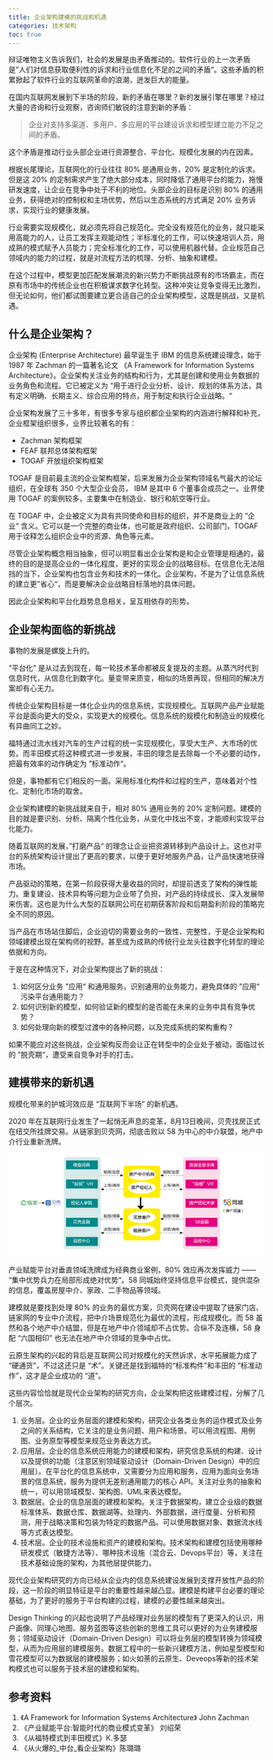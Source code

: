 ```yaml
---
title: 企业架构建模的挑战和机遇
categories: 技术架构
toc: true
---
```


辩证唯物主义告诉我们，社会的发展是由矛盾推动的。软件行业的上一次矛盾是”人们对信息获取便利性的诉求和行业信息化不足的之间的矛盾“。这些矛盾的积累掀起了软件行业的互联网革命的浪潮，迸发巨大的能量。

在国内互联网发展到下半场的阶段，新的矛盾在哪里？新的发展引擎在哪里？经过大量的咨询和行业观察，咨询师们敏锐的注意到新的矛盾：

> 企业对支持多渠道、多用户、多应用的平台建设诉求和模型建立能力不足之间的矛盾。

这个矛盾是推动行业头部企业进行资源整合、平台化、规模化发展的内在因素。

根据长尾理论，互联网化的行业往往 80% 是通用业务，20% 是定制化的诉求。但是这 20% 的定制需求产生了绝大部分成本，同时降低了通用平台的能力，拖慢研发速度，让企业在竞争中处于不利的地位。头部企业的目标是识别 80% 的通用业务，获得绝对的控制权和主场优势，然后以生态系统的方式满足 20% 业务诉求，实现行业的健康发展。

行业需要实现规模化，就必须先将自己规范化。完全没有规范化的业务，就只能采用高能力的人，让员工发挥主观能动性；半标准化的工作，可以快速培训人员，用成熟的模式赋予人员能力；完全标准化的工作，可以使用机器代替。企业规范自己领域内的能力的过程，就是对流程方法的梳理、分析、抽象和建模。

在这个过程中，模型更加匹配发展潮流的新兴势力不断挑战原有的市场霸主，而在原有市场中的传统企业也在积极谋求数字化转型。这种冲突让竞争变得无比激烈，但无论如何，他们都试图要建立更合适自己的企业架构模型，这既是挑战，又是机遇。

## 什么是企业架构？

企业架构 (Enterprise Architecture) 最早诞生于 IBM 的信息系统建设理念，始于 1987 年 Zachman 的一篇著名论文 《A Framework for Information Systems Architecture》。企业架构关注业务的结构和行为，尤其是创建和使用业务数据的业务角色和流程。它已被定义为 “用于进行企业分析、设计、规划的体系方法，具有定义明确、长期主义、综合应用的特点，用于制定和执行企业战略。“

企业架构发展了三十多年，有很多专家与组织都企业架构的内涵进行解释和补充，企业框架组织很多，业界比较著名的有：

- Zachman 架构框架
- FEAF 联邦总体架构框架
- TOGAF 开放组织架构框架

TOGAF 是目前最主流的企业架构框架，后来发展为企业架构领域名气最大的论坛组织，在全球有 350 个大型企业会员， IBM 是其中 6 个董事会成员之一。业界使用 TOGAF  的案例较多，主要集中在制造业、银行和航空等行业。

在 TOGAF 中，企业被定义为具有共同使命和目标的组织，并不是商业上的 ”企业“ 含义。它可以是一个完整的商业体，也可能是政府组织、公司部门，TOGAF 用于诠释怎么组织企业中的资源、角色等元素。

尽管企业架构概念相当抽象，但可以明显看出企业架构是和企业管理是相通的，最终的目的是提高企业的一体化程度，更好的实现企业的战略目标。在信息化无法阻挡的当下，企业架构也包含业务和技术的一体化。企业架构，不是为了让信息系统的建立更”省心“，而是要解决企业战略目标落地的具体问题。

因此企业架构和平台化趋势息息相关，呈互相依存的形势。

## 企业架构面临的新挑战

事物的发展是螺旋上升的。

“平台化” 是从过去到现在，每一轮技术革命都被反复提及的主题。从蒸汽时代到信息时代，从信息化到数字化。量变带来质变，相似的场景再现，但相同的解决方案却有心无力。

传统企业架构目标是一体化企业内的信息系统，实现规模化。互联网产品产业赋能平台是面向更大的受众，实现更大的规模化。信息系统的规模化和制造业的规模化有异曲同工之妙。

福特通过流水线对汽车的生产过程的统一实现规模化，享受大生产、大市场的优势。而丰田模式将这种模式进一步发展，丰田的理念是去除每一个不必要的动作，把最有效率的动作确定为 ”标准动作“。

但是，事物都有它们相反的一面。采用标准化构件和过程的生产，意味着对个性化、定制化市场的取舍。

企业架构建模的新挑战就来自于，相对 80% 通用业务的 20% 定制问题。建模的目的就是要识别、分析、隔离个性化业务，从变化中找出不变，才能顺利实现平台化能力。

随着互联网的发展，”打磨产品“ 的理念让企业把资源转移到产品设计上。这也对平台的系统架构设计提出了更高的要求，以便于更好地服务产品，让产品快速地获得市场。

产品驱动的策略，在第一阶段获得大量收益的同时，却提前透支了架构的弹性能力。重复建设、技术异构等问题为企业带了负担，对产品的持续成长、深入发展带来伤害。这也是为什么大型的互联网公司在初期获客阶段和后期盈利阶段的策略完全不同的原因。

当产品在市场站住脚后，企业迫切的需要业务的一致性、完整性，于是企业架构和领域建模出现在架构师的视野。甚至成为成熟的传统行业龙头往数字化转型的理论依据和方向。

于是在这种情况下，对企业架构提出了新的挑战：

1. 如何区分业务 ”应用“ 和通用服务，识别通用的业务能力，避免具体的 ”应用“ 污染平台通用能力？
2. 如何识别新的模型，如何验证新的模型的是否能在未来的业务中具有竞争优势？
3. 如何处理向新的模型过渡中的各种问题，以及完成系统的架构重构？

如果不能应对这些挑战，企业架构反而会让正在转型中的企业处于被动，面临过长的 ”脱壳期“，遭受来自竞争对手的打击。



## 建模带来的新机遇

规模化带来的护城河效应是 “互联网下半场” 的新机遇。

2020 年在互联网行业发生了一起悄无声息的变革，8月13日晚间，贝壳找房正式在纽交所挂牌交易。从链家到贝壳网，彻底击败以 58 为中心的中介联盟，地产中介行业重新洗牌。

![图片来源于《产业赋能平台:智能时代的商业模式变革》](enterprise-architecture-modeling/image-20210609160741736.png)

产业赋能平台对垂直领域洗牌成为经典商业案例，80% 效应再次发挥威力 ——  “集中优势兵力在局部形成绝对优势”。58 同城始终坚持信息平台模式，提供混杂的信息，覆盖房屋中介、家政、二手物品等领域。

建模就是要找到处理 80% 的业务的最优方案，贝壳网在建设中提取了链家门店、链家网的专业中介流程，把中介场景规范化为最优的流程，形成规模化。而 58 虽然和各个地产中介结盟，但是在地产中介领域却不占优势。合纵不及连横，58 身配 “六国相印” 也无法在地产中介领域的竞争中占优。

云原生架构的兴起的背后是互联网公司对规模化的天然诉求，水平拓展能力成了 “硬通货”，不过这还只是 “术”。关键还是找到福特的“标准构件”和丰田的 “标准动作”，这才是企业成功的 “道”。

这些内容恰恰就是现代企业架构的研究方向，企业架构把这些建模过程，分解了几个层次。

1. 业务层。企业的业务层面的建模和架构，研究企业各类业务的运作模式及业务之间的关系结构，它关注的是业务问题、用户和场景。可以用流程图、用例图、业务原型等模型来规范业务表达方式。
2. 应用层。企业的信息系统应用能力的建模和架构，研究信息系统的构建、设计以及提供的功能（注意区别领域驱动设计（Domain-Driven Design）中的应用层）。在平台化的信息系统中，又需要分为应用和服务，应用为面向业务场景的信息系统，服务为提供无差别通用能力的核心 API。关注对业务的抽象和统一，可以用领域模型、架构图、UML来表达模型。
3. 数据层。企业的信息层面的建模和架构。关注于数据架构，建立企业级的数据标准体系、数据仓库、数据湖等。处理内、外部数据，进行度量、分析和预测，用于战略决策和包装为特定的数据产品。可以使用数据对象、数据流水线等方式表达模型。
4. 技术层。企业的技术设施和资产的建模和架构。技术架构和建模包括使用哪种研发模式（敏捷方法等）、哪种技术设施（混合云、Devops平台）等，关注在技术基础设施的架构，为其他层提供能力。

现代企业架构研究的方向已经从企业内的信息系统建设发展到支撑开放性产品的阶段，这一阶段的明显特征是平台的重要性越来越凸显。建模是构建平台必要的理论基础，为了更好的服务于平台构建的过程，建模的必要性越来越突出。

Design Thinking 的兴起也说明了产品经理对业务层的模型有了更深入的认识，用户画像、同理心地图、服务蓝图等这些创新的思维工具可以更好的为业务建模服务；领域驱动设计（Domain-Driven Design）可以将业务层的模型转换为领域模型，从而为应用层的建模服务。数据工程中的一些新兴建模方法，例如星型模型和雪花模型可以为数据层的建模服务；如火如荼的云原生、Deveops等新的技术架构模式也可以服务于技术层的建模和架构。

## 参考资料

1. 《A Framework for Information Systems Architecture》 John Zachman
2. 《产业赋能平台:智能时代的商业模式变革》 刘绍荣
4. 《从福特模式到丰田模式》К.多瑟
4. 《从火爆的_中台_看企业架构》陈璐璐

